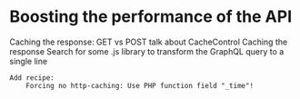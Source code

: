 # Boosting the performance of the API

Caching the response: GET vs POST
talk about CacheControl
Caching the response
    Search for some .js library to transform the GraphQL query to a single line


	Add recipe:
		Forcing no http-caching: Use PHP function field "_time"!

